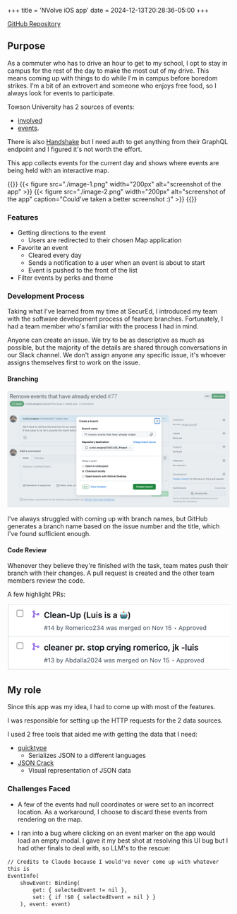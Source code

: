 +++
title = 'NVolve iOS app'
date = 2024-12-13T20:28:36-05:00
+++

[GitHub Repository](https://github.com/curlyLasagna/COSC435_Project)
## Purpose

As a commuter who has to drive an hour to get to my school, I opt to stay in campus for the rest of the day to make the most out of my drive. This means coming up with things to do while I'm in campus before boredom strikes. I'm a bit of an extrovert and someone who enjoys free food, so I always look for events to participate.

Towson University has 2 sources of events:

- [involved](https://involved.towson.edu/events)
- [events](https://events.towson.edu/).

There is also [Handshake](https://towson.joinhandshake.com/stu/events?collection=ALL&eventFormat=HYBRID&sort=RELEVANCE&date=ALL) but I need auth to get anything from their GraphQL endpoint and I figured it's not worth the effort.

This app collects events for the current day and shows where events are being held with an interactive map.

{{<side-by-side>}}
{{< figure src="./image-1.png" width="200px" alt="screenshot of the app" >}}
{{< figure src="./image-2.png" width="200px" alt="screenshot of the app" caption="Could've taken a better screenshot :)" >}}
{{</side-by-side>}}

### Features

- Getting directions to the event
  - Users are redirected to their chosen Map application
- Favorite an event
  - Cleared every day
  - Sends a notification to a user when an event is about to start
  - Event is pushed to the front of the list
- Filter events by perks and theme

### Development Process

Taking what I've learned from my time at SecurEd, I introduced my team with the software development process of feature branches.
Fortunately, I had a team member who's familiar with the process I had in mind.

Anyone can create an issue. We try to be as descriptive as much as possible, but the majority of the details are shared through conversations in our Slack channel. We don't assign anyone any specific issue, it's whoever assigns themselves first to work on the issue.

#### Branching

![Create a branch pop up in GitHub](image.png)

I've always struggled with coming up with branch names, but GitHub generates a branch name based on the issue number and the title, which I've found sufficient enough.

#### Code Review

Whenever they believe they're finished with the task, team mates push their branch with their changes. A pull request is created and the other team members review the code.

A few highlight PRs:
<!-- ![alt text](image-3.png) -->
![alt text](image-4.png)

## My role

Since this app was my idea, I had to come up with most of the features.

I was responsible for setting up the HTTP requests for the 2 data sources.

I used 2 free tools that aided me with getting the data that I need:

- [quicktype](https://quicktype.io/)
  - Serializes JSON to a different languages
- [JSON Crack](https://jsoncrack.com/)
  - Visual representation of JSON data

### Challenges Faced

- A few of the events had null coordinates or were set to an incorrect location. As a workaround, I choose to discard these events from rendering on the map.

- I ran into a bug where clicking on an event marker on the app would load an empty modal. I gave it my best shot at resolving this UI bug but I had other finals to deal with, so LLM's to the rescue:

```
// Credits to Claude because I would've never come up with whatever this is
EventInfo(
    showEvent: Binding(
        get: { selectedEvent != nil },
        set: { if !$0 { selectedEvent = nil } }
    ), event: event)
```
